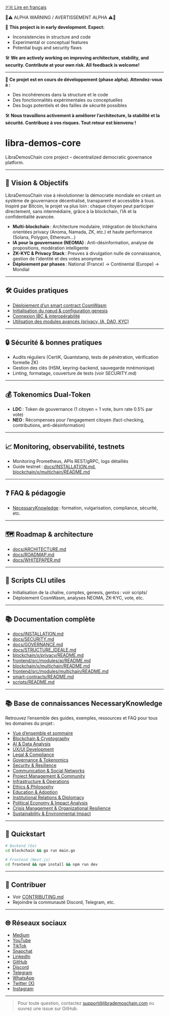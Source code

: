 [🇫🇷 Lire en français](LISEZ_MOI.md)







🚧⚠️ ALPHA WARNING / AVERTISSEMENT ALPHA ⚠️🚧

🧪 **This project is in early development. Expect:**
- Inconsistencies in structure and code
- Experimental or conceptual features
- Potential bugs and security flaws

🛠️ **We are actively working on improving architecture, stability, and security. Contribute at your own risk. All feedback is welcome!**

---

🧪 **Ce projet est en cours de développement (phase alpha). Attendez-vous à :**
- Des incohérences dans la structure et le code
- Des fonctionnalités expérimentales ou conceptuelles
- Des bugs potentiels et des failles de sécurité possibles

🛠️ **Nous travaillons activement à améliorer l’architecture, la stabilité et la sécurité. Contribuez à vos risques. Tout retour est bienvenu !**






# libra-demos-core
LibraDemosChain core project – decentralized democratic governance platform.

---

## 🚀 Vision & Objectifs

LibraDemosChain vise à révolutionner la démocratie mondiale en créant un système de gouvernance décentralisé, transparent et accessible à tous. Inspiré par Bitcoin, le projet va plus loin : chaque citoyen peut participer directement, sans intermédiaire, grâce à la blockchain, l’IA et la confidentialité avancée.

- **Multi-blockchain** : Architecture modulaire, intégration de blockchains orientées privacy (Anoma, Namada, ZK, etc.) et haute performance (Solana, Polygon, Ethereum…)
- **IA pour la gouvernance (NEOMA)** : Anti-désinformation, analyse de propositions, modération intelligente
- **ZK-KYC & Privacy Stack** : Preuves à divulgation nulle de connaissance, gestion de l’identité et des votes anonymes
- **Déploiement par phases** : National (France) → Continental (Europe) → Mondial

---

## 🛠 Guides pratiques

- [Déploiement d’un smart contract CosmWasm](docs/howto_deploy_contract.md)
- [Initialisation du nœud & configuration genesis](docs/INSTALLATION.md)
- [Connexion IBC & interopérabilité](blockchain/x/multichain/README.md)
- [Utilisation des modules avancés (privacy, IA, DAO, KYC)](docs/STRUCTURE_IDEALE.md)

---

## 🔒 Sécurité & bonnes pratiques

- Audits réguliers (CertiK, Quantstamp, tests de pénétration, vérification formelle ZK)
- Gestion des clés (HSM, keyring-backend, sauvegarde mnémonique)
- Linting, formatage, couverture de tests (voir SECURITY.md)

---

## 💰 Tokenomics Dual-Token

- **LDC** : Token de gouvernance (1 citoyen = 1 vote, burn rate 0.5% par vote)
- **NEO** : Récompenses pour l’engagement citoyen (fact-checking, contributions, anti-désinformation)

---

## 📈 Monitoring, observabilité, testnets

- Monitoring Prometheus, APIs REST/gRPC, logs détaillés
- Guide testnet : [docs/INSTALLATION.md](docs/INSTALLATION.md), [blockchain/x/multichain/README.md](blockchain/x/multichain/README.md)

---

## ❓ FAQ & pédagogie

- [NecessaryKnowledge](NecessaryKnowledge/README.md) : formation, vulgarisation, compliance, sécurité, etc.

---

## 🗺️ Roadmap & architecture

- [docs/ARCHITECTURE.md](docs/ARCHITECTURE.md)
- [docs/ROADMAP.md](docs/ROADMAP.md)
- [docs/WHITEPAPER.md](docs/WHITEPAPER.md)

---

## 🧩 Scripts CLI utiles

- Initialisation de la chaîne, comptes, genesis, gentxs : voir scripts/
- Déploiement CosmWasm, analyses NEOMA, ZK-KYC, vote, etc.

---

## 📚 Documentation complète

- [docs/INSTALLATION.md](docs/INSTALLATION.md)
- [docs/SECURITY.md](docs/SECURITY.md)
- [docs/GOVERNANCE.md](docs/GOVERNANCE.md)
- [docs/STRUCTURE_IDEALE.md](docs/STRUCTURE_IDEALE.md)
- [blockchain/x/privacy/README.md](blockchain/x/privacy/README.md)
- [frontend/src/modules/ai/README.md](frontend/src/modules/ai/README.md)
- [blockchain/x/multichain/README.md](blockchain/x/multichain/README.md)
- [frontend/src/modules/multichain/README.md](frontend/src/modules/multichain/README.md)
- [smart-contracts/README.md](smart-contracts/README.md)
- [scripts/README.md](scripts/README.md)

---

## 📚 Base de connaissances NecessaryKnowledge

Retrouvez l’ensemble des guides, exemples, ressources et FAQ pour tous les domaines du projet :
- [Vue d’ensemble et sommaire](../NecessaryKnowledge/README.md)
- [Blockchain & Cryptography](../NecessaryKnowledge/01_Blockchain_Cryptography/)
- [AI & Data Analysis](../NecessaryKnowledge/02_AI_DataAnalysis/)
- [UX/UI Development](../NecessaryKnowledge/03_UX_UI_Development/)
- [Legal & Compliance](../NecessaryKnowledge/04_Legal_Compliance/)
- [Governance & Tokenomics](../NecessaryKnowledge/05_Governance_Tokenomics/)
- [Security & Resilience](../NecessaryKnowledge/06_Security_Resilience/)
- [Communication & Social Networks](../NecessaryKnowledge/07_Communication_SocialNetworks/)
- [Project Management & Community](../NecessaryKnowledge/08_Project_Management/)
- [Infrastructure & Operations](../NecessaryKnowledge/09_Infrastructure_Operations/)
- [Ethics & Philosophy](../NecessaryKnowledge/10_Ethics_Phylosophy/)
- [Education & Adoption](../NecessaryKnowledge/11_Education_Adoption/)
- [Institutional Relations & Diplomacy](../NecessaryKnowledge/12_Institutional_Relations/)
- [Political Economy & Impact Analysis](../NecessaryKnowledge/13_Political_Economy/)
- [Crisis Management & Organizational Resilience](../NecessaryKnowledge/14_Crisis_Management/)
- [Sustainability & Environmental Impact](../NecessaryKnowledge/15_Sustainability/)

---

## 🚦 Quickstart

```sh
# Backend (Go)
cd blockchain && go run main.go

# Frontend (Next.js)
cd frontend && npm install && npm run dev
```

---

## 🤝 Contribuer

- Voir [CONTRIBUTING.md](CONTRIBUTING.md)
- Rejoindre la communauté Discord, Telegram, etc.

---

## 🌐 Réseaux sociaux

- [Medium](https://medium.com/@LibraDemosChain)
- [YouTube](https://www.youtube.com/@LibraDemosChain)
- [TikTok](https://www.tiktok.com/@librademoschain.l)
- [Snapchat](https://www.snapchat.com/add/librademoschain)
- [LinkedIn](https://www.linkedin.com/company/LibraDemos)
- [GitHub](https://github.com/LibraDemosChain)
- [Discord](https://discord.gg/6QfYVPtm)
- [Telegram](https://t.me/+PaesMzbS0xIzYWM0)
- [WhatsApp](https://chat.whatsapp.com/G9CPYwVlEn44rY7ZjNUjDs)
- [Twitter (X)](https://twitter.com/LibraDemosChain)
- [Instagram](https://www.instagram.com/librademoschain?igsh=dW5ibWZ3Zzg5ZjFy&utm_source=qr)

---

> Pour toute question, contactez support@librademoschain.com ou ouvrez une issue sur GitHub.
